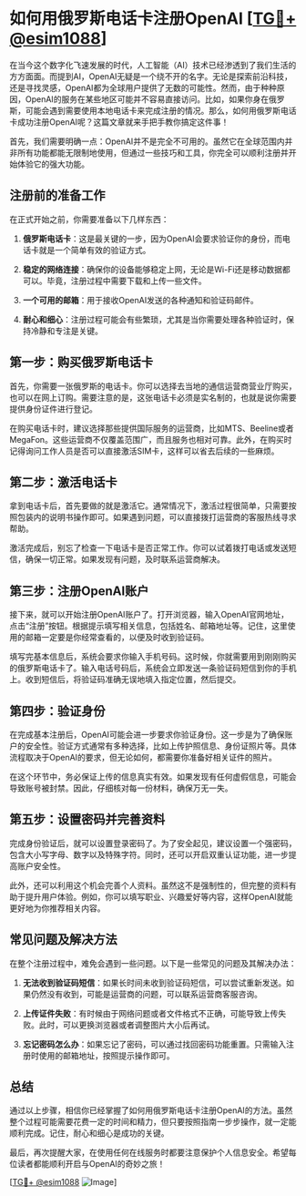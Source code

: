 # 如何用俄罗斯电话卡注册OpenAI [[TG💪+ @esim1088](https://t.me/s/esim1088)]

在当今这个数字化飞速发展的时代，人工智能（AI）技术已经渗透到了我们生活的方方面面。而提到AI，OpenAI无疑是一个绕不开的名字。无论是探索前沿科技，还是寻找灵感，OpenAI都为全球用户提供了无数的可能性。然而，由于种种原因，OpenAI的服务在某些地区可能并不容易直接访问。比如，如果你身在俄罗斯，可能会遇到需要使用本地电话卡来完成注册的情况。那么，如何用俄罗斯电话卡成功注册OpenAI呢？这篇文章就来手把手教你搞定这件事！

首先，我们需要明确一点：OpenAI并不是完全不可用的。虽然它在全球范围内并非所有功能都能无限制地使用，但通过一些技巧和工具，你完全可以顺利注册并开始体验它的强大功能。

## 注册前的准备工作

在正式开始之前，你需要准备以下几样东西：

1. **俄罗斯电话卡**：这是最关键的一步，因为OpenAI会要求验证你的身份，而电话卡就是一个简单有效的验证方式。
   
2. **稳定的网络连接**：确保你的设备能够稳定上网，无论是Wi-Fi还是移动数据都可以。毕竟，注册过程中需要下载和上传一些文件。

3. **一个可用的邮箱**：用于接收OpenAI发送的各种通知和验证码邮件。

4. **耐心和细心**：注册过程可能会有些繁琐，尤其是当你需要处理各种验证时，保持冷静和专注是关键。

## 第一步：购买俄罗斯电话卡

首先，你需要一张俄罗斯的电话卡。你可以选择去当地的通信运营商营业厅购买，也可以在网上订购。需要注意的是，这张电话卡必须是实名制的，也就是说你需要提供身份证件进行登记。

在购买电话卡时，建议选择那些提供国际服务的运营商，比如MTS、Beeline或者MegaFon。这些运营商不仅覆盖范围广，而且服务也相对可靠。此外，在购买时记得询问工作人员是否可以直接激活SIM卡，这样可以省去后续的一些麻烦。

## 第二步：激活电话卡

拿到电话卡后，首先要做的就是激活它。通常情况下，激活过程很简单，只需要按照包装内的说明书操作即可。如果遇到问题，可以直接拨打运营商的客服热线寻求帮助。

激活完成后，别忘了检查一下电话卡是否正常工作。你可以试着拨打电话或发送短信，确保一切正常。如果发现有问题，及时联系运营商解决。

## 第三步：注册OpenAI账户

接下来，就可以开始注册OpenAI账户了。打开浏览器，输入OpenAI官网地址，点击“注册”按钮。根据提示填写相关信息，包括姓名、邮箱地址等。记住，这里使用的邮箱一定要是你经常查看的，以便及时收到验证码。

填写完基本信息后，系统会要求你输入手机号码。这时候，你就需要用到刚刚购买的俄罗斯电话卡了。输入电话号码后，系统会立即发送一条验证码短信到你的手机上。收到短信后，将验证码准确无误地填入指定位置，然后提交。

## 第四步：验证身份

在完成基本注册后，OpenAI可能会进一步要求你验证身份。这一步是为了确保账户的安全性。验证方式通常有多种选择，比如上传护照信息、身份证照片等。具体流程取决于OpenAI的要求，但无论如何，都需要你准备好相关证件的照片。

在这个环节中，务必保证上传的信息真实有效。如果发现有任何虚假信息，可能会导致账号被封禁。因此，仔细核对每一份材料，确保万无一失。

## 第五步：设置密码并完善资料

完成身份验证后，就可以设置登录密码了。为了安全起见，建议设置一个强密码，包含大小写字母、数字以及特殊字符。同时，还可以开启双重认证功能，进一步提高账户安全性。

此外，还可以利用这个机会完善个人资料。虽然这不是强制性的，但完整的资料有助于提升用户体验。例如，你可以填写职业、兴趣爱好等内容，这样OpenAI就能更好地为你推荐相关内容。

## 常见问题及解决方法

在整个注册过程中，难免会遇到一些问题。以下是一些常见的问题及其解决办法：

1. **无法收到验证码短信**：如果长时间未收到验证码短信，可以尝试重新发送。如果仍然没有收到，可能是运营商的问题，可以联系运营商客服咨询。

2. **上传证件失败**：有时候由于网络问题或者文件格式不正确，可能导致上传失败。此时，可以更换浏览器或者调整图片大小后再试。

3. **忘记密码怎么办**：如果忘记了密码，可以通过找回密码功能重置。只需输入注册时使用的邮箱地址，按照提示操作即可。

## 总结

通过以上步骤，相信你已经掌握了如何用俄罗斯电话卡注册OpenAI的方法。虽然整个过程可能需要花费一定的时间和精力，但只要按照指南一步步操作，就一定能顺利完成。记住，耐心和细心是成功的关键。

最后，再次提醒大家，在使用任何在线服务时都要注意保护个人信息安全。希望每位读者都能顺利开启与OpenAI的奇妙之旅！

[[TG💪+ @esim1088](https://t.me/s/esim1088) ![Image](https://i.postimg.cc/4NQfJmqS/Snipaste-2025-05-13-00-14-12.png)]